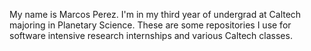 My name is Marcos Perez. I'm in my third year of undergrad at Caltech majoring in Planetary Science. These are some repositories I use for 
software intensive research internships and various Caltech classes.
<!---
MarcosP7635/MarcosP7635 is a ✨ special ✨ repository because its `README.md` (this file) appears on your GitHub profile.
You can click the Preview link to take a look at your changes.
--->
